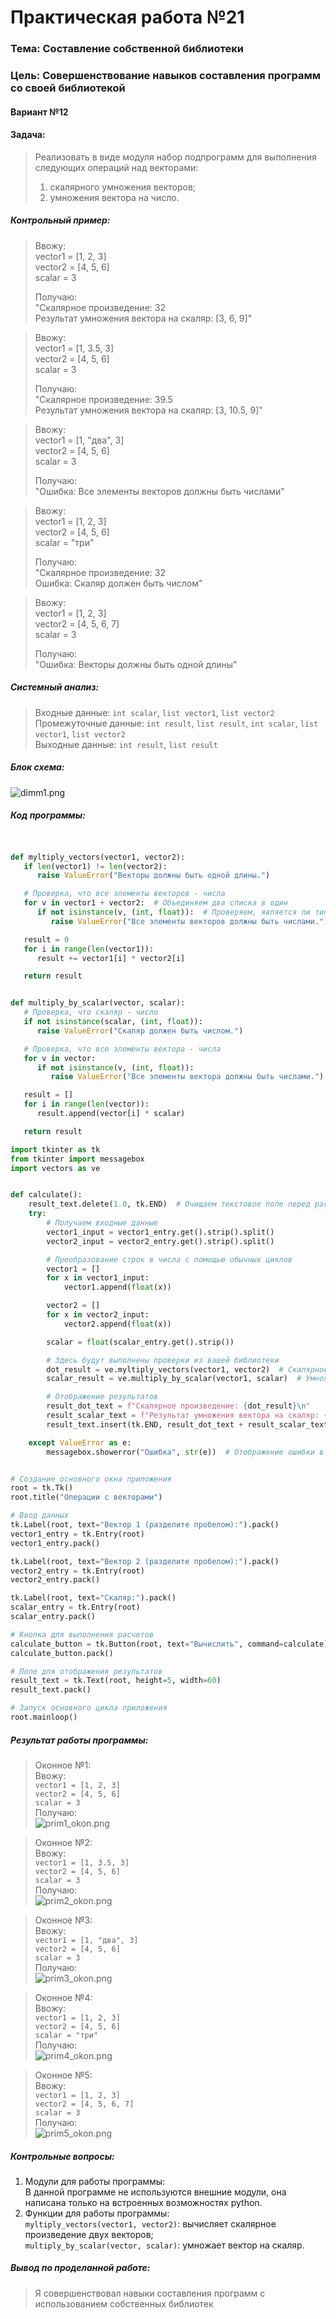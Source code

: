 # Практическая работа №21 #

### Тема: Составление собственной библиотеки ###

### Цель: Совершенствование навыков составления программ со своей библиотекой ###

#### Вариант №12 ####

#### Задача: ####

> Реализовать в виде модуля набор подпрограмм для выполнения следующих операций над
> векторами:
>1) скалярного умножения векторов;
>2) умножения вектора на число.

##### Контрольный пример: #####

> Ввожу:  
vector1 = [1, 2, 3]  
vector2 = [4, 5, 6]  
scalar = 3  
>
> Получаю:  
> "Скалярное произведение: 32  
Результат умножения вектора на скаляр: [3, 6, 9]"


> Ввожу:  
vector1 = [1, 3.5, 3]  
vector2 = [4, 5, 6]  
scalar = 3  
>
> Получаю:  
> "Скалярное произведение: 39.5  
Результат умножения вектора на скаляр: [3, 10.5, 9]"


> Ввожу:  
vector1 = [1, "два", 3]  
vector2 = [4, 5, 6]  
scalar = 3  
>
> Получаю:  
> "Ошибка: Все элементы векторов должны быть числами"


> Ввожу:  
vector1 = [1, 2, 3]  
vector2 = [4, 5, 6]  
scalar = "три"  
>
> Получаю:  
> "Скалярное произведение: 32  
> Ошибка: Скаляр должен быть числом"


> Ввожу:  
vector1 = [1, 2, 3]  
vector2 = [4, 5, 6, 7]  
scalar = 3  
>
> Получаю:  
> "Ошибка: Векторы должны быть одной длины"
##### Системный анализ: #####

> Входные данные: `int scalar`, `list vector1`, `list vector2`    
> Промежуточные данные: `int result`, `list result`, `int scalar`, `list vector1`, `list vector2`   
> Выходные данные: `int result`, `list result`  

##### Блок схема: #####

![dimm1.png](dimm1.png)

##### Код программы: #####

```python


def myltiply_vectors(vector1, vector2):
   if len(vector1) != len(vector2):
      raise ValueError("Векторы должны быть одной длины.")

   # Проверка, что все элементы векторов - числа
   for v in vector1 + vector2:  # Объединяем два списка в один
      if not isinstance(v, (int, float)):  # Проверяем, является ли тип элемента int или float
         raise ValueError("Все элементы векторов должны быть числами.")

   result = 0
   for i in range(len(vector1)):
      result += vector1[i] * vector2[i]

   return result


def multiply_by_scalar(vector, scalar):
   # Проверка, что скаляр - число
   if not isinstance(scalar, (int, float)):
      raise ValueError("Скаляр должен быть числом.")

   # Проверка, что все элементы вектора - числа
   for v in vector:
      if not isinstance(v, (int, float)):
         raise ValueError("Все элементы вектора должны быть числами.")

   result = []
   for i in range(len(vector)):
      result.append(vector[i] * scalar)

   return result

```

```python
import tkinter as tk
from tkinter import messagebox
import vectors as ve


def calculate():
    result_text.delete(1.0, tk.END)  # Очищаем текстовое поле перед расчетом
    try:
        # Получаем входные данные
        vector1_input = vector1_entry.get().strip().split()
        vector2_input = vector2_entry.get().strip().split()

        # Преобразование строк в числа с помощью обычных циклов
        vector1 = []
        for x in vector1_input:
            vector1.append(float(x))

        vector2 = []
        for x in vector2_input:
            vector2.append(float(x))

        scalar = float(scalar_entry.get().strip())

        # Здесь будут выполнены проверки из вашей библиотеки
        dot_result = ve.myltiply_vectors(vector1, vector2)  # Скалярное произведение
        scalar_result = ve.multiply_by_scalar(vector1, scalar)  # Умножение вектора на скаляр

        # Отображение результатов
        result_dot_text = f"Скалярное произведение: {dot_result}\n"
        result_scalar_text = f"Результат умножения вектора на скаляр: {scalar_result}\n"
        result_text.insert(tk.END, result_dot_text + result_scalar_text)

    except ValueError as e:
        messagebox.showerror("Ошибка", str(e))  # Отображение ошибки в случае неверного ввода


# Создание основного окна приложения
root = tk.Tk()
root.title("Операции с векторами")

# Ввод данных
tk.Label(root, text="Вектор 1 (разделите пробелом):").pack()
vector1_entry = tk.Entry(root)
vector1_entry.pack()

tk.Label(root, text="Вектор 2 (разделите пробелом):").pack()
vector2_entry = tk.Entry(root)
vector2_entry.pack()

tk.Label(root, text="Скаляр:").pack()
scalar_entry = tk.Entry(root)
scalar_entry.pack()

# Кнопка для выполнения расчетов
calculate_button = tk.Button(root, text="Вычислить", command=calculate)
calculate_button.pack()

# Поле для отображения результатов
result_text = tk.Text(root, height=5, width=60)
result_text.pack()

# Запуск основного цикла приложения
root.mainloop()

```

##### Результат работы программы: #####

> Оконное №1:  
Ввожу:  
`vector1 = [1, 2, 3]`      
`vector2 = [4, 5, 6]`     
`scalar = 3`  
Получаю:  
![prim1_okon.png](prim1_okon.png)

> Оконное №2:  
Ввожу:  
`vector1 = [1, 3.5, 3]`      
`vector2 = [4, 5, 6]`     
`scalar = 3`  
Получаю:  
![prim2_okon.png](prim2_okon.png)

> Оконное №3:  
Ввожу:  
`vector1 = [1, "два", 3]`      
`vector2 = [4, 5, 6]`     
`scalar = 3`  
Получаю:  
![prim3_okon.png](prim3_okon.png)

> Оконное №4:  
Ввожу:  
`vector1 = [1, 2, 3]`      
`vector2 = [4, 5, 6]`     
`scalar = "три"`  
Получаю:  
![prim4_okon.png](prim4_okon.png)

> Оконное №5:  
Ввожу:  
`vector1 = [1, 2, 3]`      
`vector2 = [4, 5, 6, 7]`     
`scalar = 3`  
Получаю:  
![prim5_okon.png](prim5_okon.png) 
##### Контрольные вопросы: #####

1. Модули для работы программы:    
В данной программе не используются внешние модули, она написана только на встроенных возможностях python.  
2. Функции для работы программы:  
`myltiply_vectors(vector1, vector2)`: вычисляет скалярное произведение двух векторов;  
`multiply_by_scalar(vector, scalar)`: умножает вектор на скаляр.


##### Вывод по проделанной работе: #####

> Я совершенствовал навыки составления программ с использованием собственных библиотек